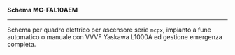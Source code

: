 __Schema MC-FAL10AEM__

---

Schema per quadro elettrico per ascensore serie `mcpx`,
impianto a fune automatico o manuale con VVVF Yaskawa L1000A ed gestione emergenza completa.
